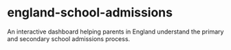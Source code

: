 # england-school-admissions
An interactive dashboard helping parents in England understand the primary and secondary school admissions process.
